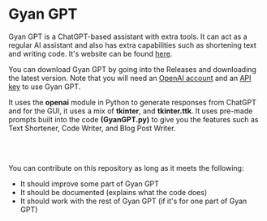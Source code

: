 # Gyan GPT

Gyan GPT is a ChatGPT-based assistant with extra tools. It can act as a regular AI assistant and also has extra capabilities such as shortening text and writing code. It's website can be found <a href="https://apps.aryatechspace.com/Gyan-GPT">here</a>.

You can download Gyan GPT by going into the Releases and downloading the latest version. Note that you will need an <a href="https://www.openai.com">OpenAI account</a> and an <a href="https://apps.aryatechspace.com/Gyan-GPT/api_key.html">API key</a> to use Gyan GPT.

It uses the <b>openai</b> module in Python to generate responses from ChatGPT and for the GUI, it uses a mix of <b>tkinter</b>, and <b>tkinter.ttk</b>. It uses pre-made prompts built into the code <b>(GyanGPT.py)</b> to give you the features such as Text Shortener, Code Writer, and Blog Post Writer.

<br>
<br>

You can contribute on this repository as long as it meets the following:

* It should improve some part of Gyan GPT
* It should be documented (explains what the code does)
* It should work with the rest of Gyan GPT (if it's for one part of Gyan GPT)
